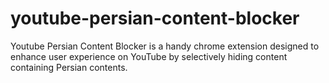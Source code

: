 # youtube-persian-content-blocker

Youtube Persian Content Blocker is a handy chrome extension designed to enhance user experience on YouTube by selectively hiding content containing Persian contents.
